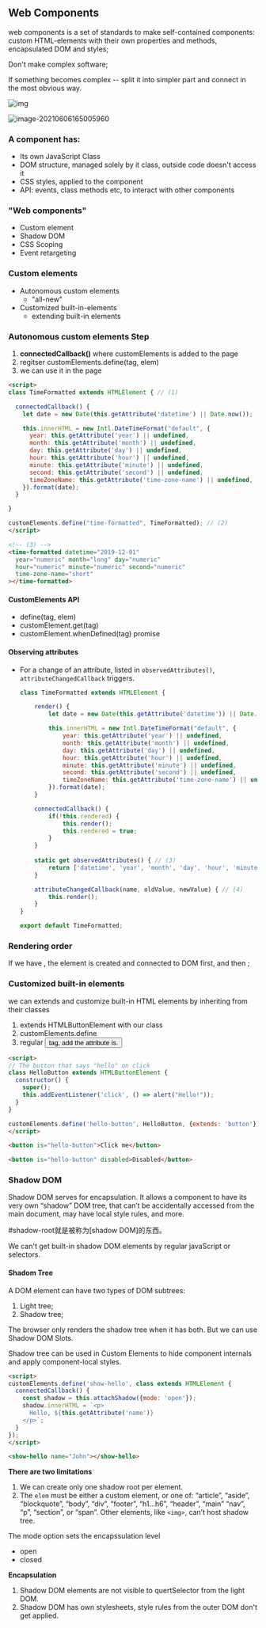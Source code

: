 ## Web Components

web components is a set of standards to make self-contained components: custom HTML-elements with their own properties and methods, encapsulated DOM and styles;

Don't make complex software;

If something becomes complex -- split it into simpler part and connect in the most obvious way.

![img](https://javascript.info/article/webcomponents-intro/satellite-expanded.jpg)

![image-20210606165005960](F:\github\js_note\js_base\WebComponents\image-20210606165005960.png)

### A component has:

- Its own JavaScript Class
- DOM structure, managed solely by it class, outside code doesn't access it
- CSS styles, applied to the component
- API: events, class methods etc, to interact with other components

### "Web components"

- Custom element
- Shadow DOM
- CSS Scoping
- Event retargeting

### Custom elements

- Autonomous custom elements
  - "all-new"
- Customized built-in-elements
  - extending built-in elements

### Autonomous custom elements Step

1. **connectedCallback()** where customElements is added to the page
2. regitser customElements.define(tag, elem)
3. we can use it in the page

```html
<script>
class TimeFormatted extends HTMLElement { // (1)

  connectedCallback() {
    let date = new Date(this.getAttribute('datetime') || Date.now());

    this.innerHTML = new Intl.DateTimeFormat("default", {
      year: this.getAttribute('year') || undefined,
      month: this.getAttribute('month') || undefined,
      day: this.getAttribute('day') || undefined,
      hour: this.getAttribute('hour') || undefined,
      minute: this.getAttribute('minute') || undefined,
      second: this.getAttribute('second') || undefined,
      timeZoneName: this.getAttribute('time-zone-name') || undefined,
    }).format(date);
  }

}

customElements.define("time-formatted", TimeFormatted); // (2)
</script>

<!-- (3) -->
<time-formatted datetime="2019-12-01"
  year="numeric" month="long" day="numeric"
  hour="numeric" minute="numeric" second="numeric"
  time-zone-name="short"
></time-formatted>
```

#### CustomElements API

- define(tag, elem)
- customElement.get(tag)
- customElement.whenDefined(tag)  promise

#### Observing attributes

- For a change of an attribute, listed in `observedAttributes()`, `attributeChangedCallback` triggers.

  ```js
  class TimeFormatted extends HTMLElement {
  
      render() {
          let date = new Date(this.getAttribute('datetime')) || Date.now();
  
          this.innerHTML = new Intl.DateTimeFormat("default", {
              year: this.getAttribute('year') || undefined,
              month: this.getAttribute('month') || undefined,
              day: this.getAttribute('day') || undefined,
              hour: this.getAttribute('hour') || undefined,
              minute: this.getAttribute('minute') || undefined,
              second: this.getAttribute('second') || undefined,
              timeZoneName: this.getAttribute('time-zone-name') || undefined
          }).format(date);
      }
  
      connectedCallback() {
          if(!this.rendered) {
              this.render();
              this.rendered = true;
          }
      }
      
      static get observedAttributes() { // (3)
          return ['datetime', 'year', 'month', 'day', 'hour', 'minute', 'second', 'time-zone-name'];
      }
  
      attributeChangedCallback(name, oldValue, newValue) { // (4)
          this.render();
      }
  }
  
  export default TimeFormatted;
  ```

### Rendering order

If we have <outer><inner></inner></outer>, the <outer> element is created and connected to DOM first, and then <inner>;

### Customized built-in elements

we can extends and customize built-in HTML elements by inheriting from their classes

1. extends HTMLButtonElement with our class
2. customElements.define
3. regular <button> tag, add the attribute is.

```html
<script>
// The button that says "hello" on click
class HelloButton extends HTMLButtonElement {
  constructor() {
    super();
    this.addEventListener('click', () => alert("Hello!"));
  }
}

customElements.define('hello-button', HelloButton, {extends: 'button'});
</script>

<button is="hello-button">Click me</button>

<button is="hello-button" disabled>Disabled</button>
```



### Shadow DOM

Shadow DOM serves for encapsulation. It allows a component to have its very own “shadow” DOM tree, that can’t be accidentally accessed from the main document, may have local style rules, and more.

#shadow-root就是被称为[shadow DOM]的东西。

We can't get built-in shadow DOM elements by regular javaScript or selectors.

#### Shadom Tree

A DOM element can have two types of DOM subtrees:

1. Light tree;
2. Shadow tree;

The browser only renders the shadow tree when it has both. But we can use Shadow DOM Slots.

Shadow tree can be used in Custom Elements to hide component internals and apply component-local styles.

```html
<script>
customElements.define('show-hello', class extends HTMLElement {
  connectedCallback() {
    const shadow = this.attachShadow({mode: 'open'});
    shadow.innerHTML = `<p>
      Hello, ${this.getAttribute('name')}
    </p>`;
  }
});
</script>

<show-hello name="John"></show-hello>
```

**There are two limitations**

1. We can create only one shadow root per element.
2. The `elem` must be either a custom element, or one of: “article”, “aside”, “blockquote”, “body”, “div”, “footer”, “h1…h6”, “header”, “main” “nav”, “p”, “section”, or “span”. Other elements, like `<img>`, can’t host shadow tree.

The mode option sets the encapssulation level

- open
- closed

**Encapsulation**

1. Shadow DOM elements are not visible to quertSelector from the light DOM.
2. Shadow DOM has own stylesheets, style rules from the outer DOM don't get applied.